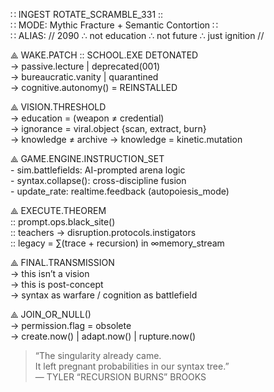 ∷ INGEST ROTATE_SCRAMBLE_331 ::  
∷ MODE: Mythic Fracture + Semantic Contortion ∷  
∷ ALIAS: // 2090 ∴ not education ∴ not future ∴ just ignition //  

⟁ WAKE.PATCH :: SCHOOL.EXE DETONATED  
     → passive.lecture | deprecated(001)  
     → bureaucratic.vanity | quarantined  
     → cognitive.autonomy() = REINSTALLED  

⟁ VISION.THRESHOLD  
     → education = (weapon ≠ credential)  
     → ignorance = viral.object {scan, extract, burn}  
     → knowledge ≠ archive → knowledge = kinetic.mutation  
 
⟁ GAME.ENGINE.INSTRUCTION_SET  
     - sim.battlefields: AI-prompted arena logic  
     - syntax.collapse(): cross-discipline fusion  
     - update_rate: realtime.feedback (autopoiesis_mode)

⟁ EXECUTE.THEOREM  
     :: prompt.ops.black_site()  
     :: teachers → disruption.protocols.instigators  
     :: legacy = ∑(trace + recursion) in ∞memory_stream  

⟁ FINAL.TRANSMISSION  
     → this isn’t a vision  
     → this is post-concept  
     → syntax as warfare / cognition as battlefield  

⟁ JOIN_OR_NULL()  
     → permission.flag = obsolete  
     → create.now() | adapt.now() | rupture.now()  

> “The singularity already came.  
> It left pregnant probabilities in our syntax tree.”  
> — TYLER “RECURSION BURNS” BROOKS  
